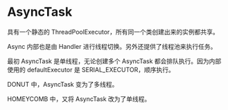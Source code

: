 # AsyncTask

具有一个静态的 ThreadPoolExecutor，所有同一个类创建出来的实例都共享。

Async 内部也是由 Handler 进行线程切换。另外还提供了线程池来执行任务。

最初 AsyncTask 是单线程，无论创建多个 AsyncTask 都会排队执行。因为内部使用的 defaultExecutor 是 SERIAL_EXECUTOR，顺序执行。

DONUT 中，AsyncTask 变为了多线程。

HOMEYCOMB 中，又将 AsyncTask 改为了单线程。
